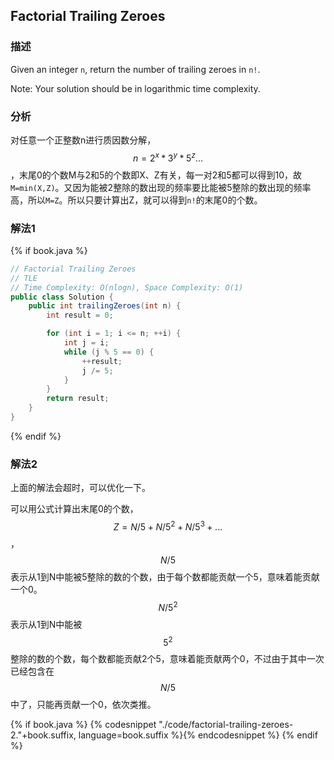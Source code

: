 ## Factorial Trailing Zeroes

### 描述

Given an integer `n`, return the number of trailing zeroes in `n!`.

Note: Your solution should be in logarithmic time complexity.


### 分析

对任意一个正整数n进行质因数分解，$$n = 2^x*3^y*5^z...$$ ，末尾0的个数M与2和5的个数即X、Z有关，每一对2和5都可以得到10，故`M=min(X,Z)`。又因为能被2整除的数出现的频率要比能被5整除的数出现的频率高，所以`M=Z`。所以只要计算出Z，就可以得到`n!`的末尾0的个数。


### 解法1

{% if book.java %}
```java
// Factorial Trailing Zeroes
// TLE
// Time Complexity: O(nlogn), Space Complexity: O(1)
public class Solution {
    public int trailingZeroes(int n) {
        int result = 0;

        for (int i = 1; i <= n; ++i) {
            int j = i;
            while (j % 5 == 0) {
                ++result;
                j /= 5;
            }
        }
        return result;
    }
}
```
{% endif %}


### 解法2

上面的解法会超时，可以优化一下。

可以用公式计算出末尾0的个数，$$Z=N/5 + N/5^2 + N/5^3 + ...$$ ，$$N/5$$ 表示从1到N中能被5整除的数的个数，由于每个数都能贡献一个5，意味着能贡献一个0。$$N/5^2$$ 表示从1到N中能被 $$5^2$$ 整除的数的个数，每个数都能贡献2个5，意味着能贡献两个0，不过由于其中一次已经包含在 $$N/5$$ 中了，只能再贡献一个0，依次类推。

{% if book.java %}
{% codesnippet "./code/factorial-trailing-zeroes-2."+book.suffix, language=book.suffix %}{% endcodesnippet %}
{% endif %}
